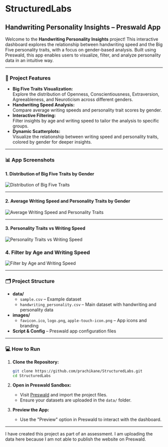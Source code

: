 # StructuredLabs

## Handwriting Personality Insights – Preswald App

Welcome to the **Handwriting Personality Insights** project! This interactive dashboard explores the relationship between handwriting speed and the Big Five personality traits, with a focus on gender-based analysis. Built using Preswald, this app enables users to visualize, filter, and analyze personality data in an intuitive way.

---

### 🚀 Project Features

- **Big Five Traits Visualization:**  
  Explore the distribution of Openness, Conscientiousness, Extraversion, Agreeableness, and Neuroticism across different genders.
- **Handwriting Speed Analysis:**  
  Compare average writing speeds and personality trait scores by gender.
- **Interactive Filtering:**  
  Filter insights by age and writing speed to tailor the analysis to specific groups.
- **Dynamic Scatterplots:**  
  Visualize the relationship between writing speed and personality traits, colored by gender for deeper insights.

---

### 📊 App Screenshots

#### 1. Distribution of Big Five Traits by Gender

![Distribution of Big Five Traits](https://github.com/prachikane/StructuredLabs/blob/main/app_screenshots/Screenshot%202025-04-26%20at%202.25.47%E2%80%AFAM.png)

---

#### 2. Average Writing Speed and Personality Traits by Gender

![Average Writing Speed and Personality Traits](https://github.com/prachikane/StructuredLabs/blob/main/app_screenshots/Screenshot%202025-04-26%20at%202.26.05%E2%80%AFAM.png)

---

#### 3. Personality Traits vs Writing Speed

![Personality Traits vs Writing Speed](https://github.com/prachikane/StructuredLabs/blob/main/app_screenshots/Screenshot%202025-04-26%20at%202.26.17%E2%80%AFAM.png)

### 4. Filter by Age and Writing Speed

![Filter by Age and Writing Speed](https://github.com/prachikane/StructuredLabs/blob/main/app_screenshots/Screenshot%202025-04-26%20at%202.26.27%E2%80%AFAM.png)

---

### 🗂️ Project Structure

- **data/**
  - `sample.csv` – Example dataset
  - `handwriting_personality.csv` – Main dataset with handwriting and personality data
- **images/**
  - `favicon.ico`, `logo.png`, `apple-touch-icon.png` – App icons and branding
- **Script & Config** – Preswald app configuration files

---

### 💻 How to Run

1. **Clone the Repository:**
   ```bash
   git clone https://github.com/prachikane/StructuredLabs.git
   cd StructuredLabs
   ```

2. **Open in Preswald Sandbox:**
   - Visit [Preswald](https://app.preswald.com/) and import the project files.
   - Ensure your datasets are uploaded in the `data/` folder.

3. **Preview the App:**
   - Use the "Preview" option in Preswald to interact with the dashboard.

---

I have created this project as part of an assessment. I am uploading the data here because I am not able to publish the website on Preswald.
